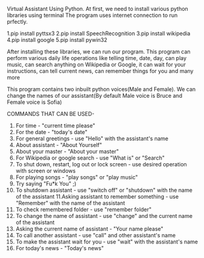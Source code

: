 Virtual Assistant Using Python.
At first, we need to install various python libraries using terminal
The program uses internet connection to run prfectly.

1.pip install pyttsx3
2.pip install SpeechRecognition
3.pip install wikipedia
4.pip install google
5.pip install pywin32

After installing these libraries, we can run our program.
This program can perform various daily life operations like telling time, date, day, can play music, can search anything on Wikipedia or Google, it can wait for your instructions, can tell current news, can remember things for you and many more

This program contains two inbuilt python voices(Male and Female).
We can change the names of our assistant(By default Male voice is Bruce and Female voice is Sofia)

COMMANDS THAT CAN BE USED-
1. For time - "current time please"
2. For the date - "today's date"
3. For general greetings - use "Hello" with the assistant's name
4. About assistant - "About Yourself"
5. About your master - "About your master"
6. For Wikipedia or google search - use "What is" or "Search"
7. To shut down, restart, log out or lock screen - use desired operation with screen or windows
8. For playing songs - "play songs" or "play music"
9. Try saying "Fu*k You" ;)
10. To shutdown assistant - use "switch off" or "shutdown" with the name of the assistant
11.Asking assistant to remember something - use "Remember" with the name of the assistant
12. To check remembered folder - use "remember folder"
13. To change the name of assistant - use "change" and the current name of the assistant
14. Asking the current name of assistant - "Your name please"
15. To call another assistant - use "call" and other assistant's name
16. To make the assistant wait for you - use "wait" with the assistant's name
17. For today's news - "Today's news"

